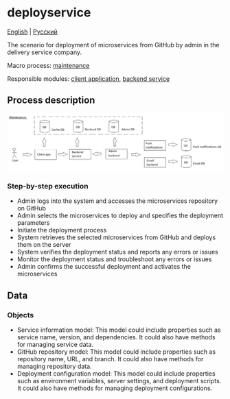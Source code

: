 # deployservice

[English](deployservice.md) | [Русский](deployservice.ru.md)

The scenario for deployment of microservices from GitHub by admin in the delivery service company.

Macro process: [maintenance](../../macroprocesses/maintenance.md)

Responsible modules: [client application](../../frontend/adminclient.md), [backend service](../../backend/adminbackend.md)

## Process description

![maintenance_overall](../../img/maintenance_overall.png)

### Step-by-step execution

- Admin logs into the system and accesses the microservices repository on GitHub
- Admin selects the microservices to deploy and specifies the deployment parameters
- Initiate the deployment process
- System retrieves the selected microservices from GitHub and deploys them on the server
- System verifies the deployment status and reports any errors or issues
- Monitor the deployment status and troubleshoot any errors or issues
- Admin confirms the successful deployment and activates the microservices

## Data 

### Objects 

- Service information model: This model could include properties such as service name, version, and dependencies. It could also have methods for managing service data.
- GitHub repository model: This model could include properties such as repository name, URL, and branch. It could also have methods for managing repository data.
- Deployment configuration model: This model could include properties such as environment variables, server settings, and deployment scripts. It could also have methods for managing deployment configurations.
